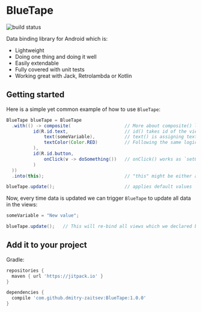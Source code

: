 # BlueTape

![build status](https://travis-ci.org/dmitry-zaitsev/BlueTape.svg?branch=master)

Data binding library for Android which is:
- Lightweight
- Doing one thing and doing it well
- Easily extendable
- Fully covered with unit tests
- Working great with Jack, Retrolambda or Kotlin

## Getting started

Here is a simple yet common example of how to use `BlueTape`:

```java
BlueTape blueTape = BlueTape
  .with(() -> composite(                    // More about composite() later
          id(R.id.text,                     // id() takes id of the view and list of functions which will bind data to this view
              text(someVariable),           // text() is assigning text to current TextView. No cast needed!
              textColor(Color.RED)          // Following the same logic textColor() changes the color of the text
          ),
          id(R.id.button,
              onClick(v -> doSomething())   // onClick() works as `setOnClickListener` on a normal button
          )
  ))
  .into(this);                              // "this" might be either an Activity or a View

blueTape.update();                          // applies default values
```

Now, every time data is updated we can trigger `BlueTape` to update all data in the views:

```java
someVariable = "New value";

blueTape.update();   // This will re-bind all views which we declared before
```

## Add it to your project

Gradle:

```groovy
repositories {
  maven { url 'https://jitpack.io' }
}

dependencies {
  compile 'com.github.dmitry-zaitsev:BlueTape:1.0.0'
}
```
